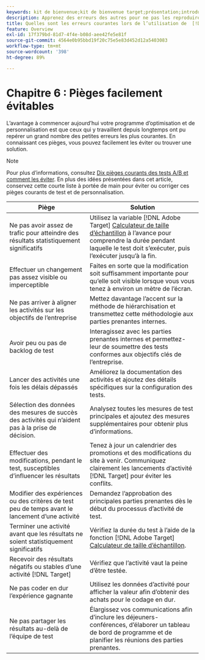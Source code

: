 ```yaml
---
keywords: kit de bienvenue;kit de bienvenue target;présentation;introduction;prise en main
description: Apprenez des erreurs des autres pour ne pas les reproduire lorsque vous utilisez Adobe  [!DNL Target]  dans le cadre de votre stratégie de test et de personnalisation.
title: Quelles sont les erreurs courantes lors de l’utilisation de  [!DNL Target]  et comment les éviter ?
feature: Overview
exl-id: 17f379bd-81d7-4f4e-b08d-aee42fe5e81f
source-git-commit: 4564e0b95bbd19f20c75e5e83d452d12a5403083
workflow-type: tm+mt
source-wordcount: '398'
ht-degree: 89%

---
```


# Chapitre 6 : Pièges facilement évitables

L’avantage à commencer aujourd’hui votre programme d’optimisation et de personnalisation est que ceux qui y travaillent depuis longtemps ont pu repérer un grand nombre des petites erreurs les plus courantes. En connaissant ces pièges, vous pouvez facilement les éviter ou trouver une solution.

>[!NOTE]
>
>Pour plus d’informations, consultez [Dix pièges courants des tests A/B et comment les éviter](/help/main/c-activities/t-test-ab/common-ab-testing-pitfalls.md). En plus des idées présentées dans cet article, conservez cette courte liste à portée de main pour éviter ou corriger ces pièges courants de test et de personnalisation.

| Piège | Solution |
| --- | --- |
| Ne pas avoir assez de trafic pour atteindre des résultats statistiquement significatifs | Utilisez la variable [!DNL Adobe Target] [Calculateur de taille d’échantillon](/help/main/c-activities/t-test-ab/sample-size-determination.md#section_6B8725BD704C4AFE939EF2A6B6E834E6) à l’avance pour comprendre la durée pendant laquelle le test doit s’exécuter, puis l’exécuter jusqu’à la fin. |
| Effectuer un changement pas assez visible ou imperceptible | Faites en sorte que la modification soit suffisamment importante pour qu’elle soit visible lorsque vous vous tenez à environ un mètre de l’écran. |
| Ne pas arriver à aligner les activités sur les objectifs de l’entreprise | Mettez davantage l’accent sur la méthode de hiérarchisation et transmettez cette méthodologie aux parties prenantes internes. |
| Avoir peu ou pas de backlog de test | Interagissez avec les parties prenantes internes et permettez-leur de soumettre des tests conformes aux objectifs clés de l’entreprise. |
| Lancer des activités une fois les délais dépassés | Améliorez la documentation des activités et ajoutez des détails spécifiques sur la configuration des tests. |
| Sélection des données des mesures de succès des activités qui n’aident pas à la prise de décision. | Analysez toutes les mesures de test principales et ajoutez des mesures supplémentaires pour obtenir plus d’informations. |
| Effectuer des modifications, pendant le test, susceptibles d’influencer les résultats | Tenez à jour un calendrier des promotions et des modifications du site à venir. Communiquez clairement les lancements d’activité [!DNL Target] pour éviter les conflits. |
| Modifier des expériences ou des critères de test peu de temps avant le lancement d’une activité | Demandez l’approbation des principales parties prenantes dès le début du processus d’activité de test. |
| Terminer une activité avant que les résultats ne soient statistiquement significatifs | Vérifiez la durée du test à l’aide de la fonction [!DNL Adobe Target] [Calculateur de taille d’échantillon](/help/main/c-activities/t-test-ab/sample-size-determination.md#section_6B8725BD704C4AFE939EF2A6B6E834E6). |
| Recevoir des résultats négatifs ou stables d’une activité [!DNL Target] | Vérifiez que l’activité vaut la peine d’être testée. |
| Ne pas coder en dur l’expérience gagnante | Utilisez les données d’activité pour afficher la valeur afin d’obtenir des achats pour le codage en dur. |
| Ne pas partager les résultats au-delà de l’équipe de test | Élargissez vos communications afin d’inclure les déjeuners-conférences, d’élaborer un tableau de bord de programme et de planifier les réunions des parties prenantes. |
